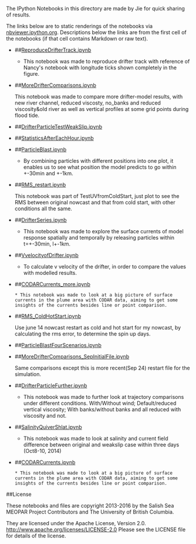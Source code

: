 The IPython Notebooks in this directory are made by Jie for
quick sharing of results.

The links below are to static renderings of the notebooks via
[nbviewer.ipython.org](http://nbviewer.ipython.org/).
Descriptions below the links are from the first cell of the notebooks
(if that cell contains Markdown or raw text).

* ##[ReproduceDrifterTrack.ipynb](http://nbviewer.ipython.org/urls/bitbucket.org/salishsea/analysis-jie/raw/tip/jie/drifter/ReproduceDrifterTrack.ipynb)  
    
    * This notebook was made to reproduce drifter track with reference of Nancy's notebook with longitude ticks shown completely in the figure.  

* ##[MoreDrifterComparisons.ipynb](http://nbviewer.ipython.org/urls/bitbucket.org/salishsea/analysis-jie/raw/tip/jie/drifter/MoreDrifterComparisons.ipynb)  
    
    This notebook was made to compare more drifter-model results, with new river channel, reduced viscosty, no_banks and reduced viscosity&old river as well as vertical profiles at some grid points during flood tide.  

* ##[DrifterParticleTestWeakSlip.ipynb](http://nbviewer.ipython.org/urls/bitbucket.org/salishsea/analysis-jie/raw/tip/jie/drifter/DrifterParticleTestWeakSlip.ipynb)  
    
* ##[StatisticsAfterEachHour.ipynb](http://nbviewer.ipython.org/urls/bitbucket.org/salishsea/analysis-jie/raw/tip/jie/drifter/StatisticsAfterEachHour.ipynb)  
    
* ##[ParticleBlast.ipynb](http://nbviewer.ipython.org/urls/bitbucket.org/salishsea/analysis-jie/raw/tip/jie/drifter/ParticleBlast.ipynb)  
    
    * By combining particles with different positions into one plot, it enables us to see what position the model predicts to go within +-30min and +-1km.  

* ##[RMS_restart.ipynb](http://nbviewer.ipython.org/urls/bitbucket.org/salishsea/analysis-jie/raw/tip/jie/drifter/RMS_restart.ipynb)  
    
     This notebook was part of TestUVfromColdStart, just plot to see the RMS between original nowcast and that from cold start, with other conditions all the same.   

* ##[DrifterSeries.ipynb](http://nbviewer.ipython.org/urls/bitbucket.org/salishsea/analysis-jie/raw/tip/jie/drifter/DrifterSeries.ipynb)  
    
    * This notebook was made to explore the surface currents of model response spatially and temporally by releasing particles within t=+-30min, l+-1km.  

* ##[VvelocityofDrifter.ipynb](http://nbviewer.ipython.org/urls/bitbucket.org/salishsea/analysis-jie/raw/tip/jie/drifter/VvelocityofDrifter.ipynb)  
    
    * To calculate v velocity of the drifter, in order to compare the values with modelled results.  

* ##[CODARCurrents_more.ipynb](http://nbviewer.ipython.org/urls/bitbucket.org/salishsea/analysis-jie/raw/tip/jie/drifter/CODARCurrents_more.ipynb)  
    
      * This notebook was made to look at a big picture of surface currents in the plume area with CODAR data, aiming to get some insights of the currents besides line or point comparison.  

* ##[RMS_ColdHotStart.ipynb](http://nbviewer.ipython.org/urls/bitbucket.org/salishsea/analysis-jie/raw/tip/jie/drifter/RMS_ColdHotStart.ipynb)  
    
    Use june 14 nowcast restart as cold and hot start for my nowcast, by calculating the rms error, to determine the spin up days.  

* ##[ParticleBlastFourScenarios.ipynb](http://nbviewer.ipython.org/urls/bitbucket.org/salishsea/analysis-jie/raw/tip/jie/drifter/ParticleBlastFourScenarios.ipynb)  
    
* ##[MoreDrifterComparisons_SepInitialFile.ipynb](http://nbviewer.ipython.org/urls/bitbucket.org/salishsea/analysis-jie/raw/tip/jie/drifter/MoreDrifterComparisons_SepInitialFile.ipynb)  
    
    Same comparisons except this is more recent(Sep 24) restart file for the simulation.  

* ##[DrifterParticleFurther.ipynb](http://nbviewer.ipython.org/urls/bitbucket.org/salishsea/analysis-jie/raw/tip/jie/drifter/DrifterParticleFurther.ipynb)  
    
    * This notebook was made to further look at trajectory comparisons under different conditions. With/Without wind; Default/reduced vertical viscosity; With banks/without banks and all reduced with viscosity and not.  

* ##[SalinityQuiverShlat.ipynb](http://nbviewer.ipython.org/urls/bitbucket.org/salishsea/analysis-jie/raw/tip/jie/drifter/SalinityQuiverShlat.ipynb)  
    
    * This notebook was made to look at salinity and current field difference between original and weakslip case within three days (Oct8-10, 2014)  

* ##[CODARCurrents.ipynb](http://nbviewer.ipython.org/urls/bitbucket.org/salishsea/analysis-jie/raw/tip/jie/drifter/CODARCurrents.ipynb)  
    
      * This notebook was made to look at a big picture of surface currents in the plume area with CODAR data, aiming to get some insights of the currents besides line or point comparison.  


##License

These notebooks and files are copyright 2013-2016
by the Salish Sea MEOPAR Project Contributors
and The University of British Columbia.

They are licensed under the Apache License, Version 2.0.
http://www.apache.org/licenses/LICENSE-2.0
Please see the LICENSE file for details of the license.
